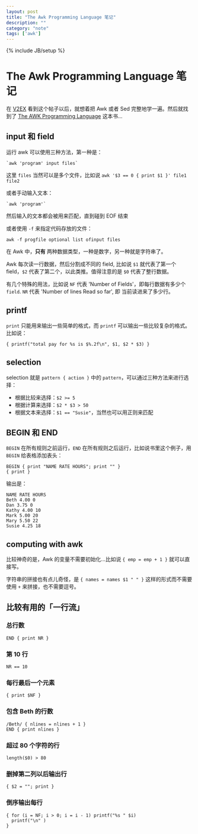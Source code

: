 ```yaml
---
layout: post
title: "The Awk Programming Language 笔记"
description: ""
category: "note"
tags: ['awk']
---
```

{% include JB/setup %}

# The Awk Programming Language 笔记

在 [V2EX](http://www.v2ex.com/t/160899) 看到这个帖子以后，就想着把 Awk 或者 Sed 完整地学一遍。然后就找到了 [The AWK Programming Language](http://book.douban.com/subject/1876898/) 这本书…

## input 和 field

运行 awk 可以使用三种方法，第一种是：

    `awk 'program' input files`

这里 `files` 当然可以是多个文件，比如说 `awk '$3 == 0 { print $1 }' file1 file2`

或者手动输入文本：

    `awk 'program'`

然后输入的文本都会被用来匹配，直到碰到 EOF 结束

或者使用 `-f` 来指定代码存放的文件：

    awk -f progfile optional list ofinput files

在 Awk 中，**只有** 两种数据类型，一种是数字，另一种就是字符串了。

Awk 每次读一行数据，然后分割成不同的 field, 比如说 `$1` 就代表了第一个 field，`$2` 代表了第二个，以此类推。值得注意的是 `$0` 代表了整行数据。

有几个特殊的用法，比如说 `NF` 代表 'Number of Fields'，即每行数据有多少个 `field`. `NR` 代表 'Number of lines Read so far', 即 当前读进来了多少行。

## printf

`print` 只能用来输出一些简单的格式，而 `printf` 可以输出一些比较复杂的格式。比如说：

    { printf("total pay for %s is $%.2f\n", $1, $2 * $3) }

## selection

selection 就是 `pattern { action }` 中的 `pattern`，可以通过三种方法来进行选择：

- 根据比较来选择：`$2 >= 5`
- 根据计算来选择：`$2 * $3 > 50`
- 根据文本来选择：`$1 == "Susie"`，当然也可以用正则来匹配

## BEGIN 和 END

`BEGIN` 在所有规则之前运行，`END` 在所有规则之后运行，比如说书里这个例子，用 `BEGIN` 给表格添加表头：

    BEGIN { print "NAME RATE HOURS"; print "" }
    { print }

输出是：

    NAME RATE HOURS
    Beth 4.00 0
    Dan 3.75 0
    Kathy 4.00 10
    Mark 5.00 20
    Mary 5.50 22
    Susie 4.25 18

## computing with awk

比较神奇的是，Awk 的变量不需要初始化…比如说 `{ emp = emp + 1 }` 就可以直接写。

字符串的拼接也有点儿奇怪，是 `{ names = names $1 " " }` 这样的形式而不需要使用 `+` 来拼接，也不需要逗号。

## 比较有用的「一行流」

### 总行数

    END { print NR }

### 第 10 行

    NR == 10

### 每行最后一个元素

    { print $NF }

### 包含 Beth 的行数

    /Beth/ { nlines = nlines + 1 }
    END { print nlines }

### 超过 80 个字符的行

    length($0) > 80

### 删掉第二列以后输出行

    { $2 = ""; print }

### 倒序输出每行

    { for (i = NF; i > 0; i = i - 1) printf("%s " $i)
      printf("\n" )
    }
